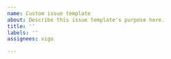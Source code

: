 ```yaml
---
name: Custom issue template
about: Describe this issue template's purpose here.
title: ''
labels: ''
assignees: vigo

---
```



